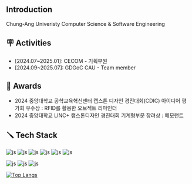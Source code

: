 ## Introduction
Chung-Ang Univeristy Computer Science & Software Engineering

<!--
**hoinhoin/hoinhoin** is a ✨ _special_ ✨ repository because its `README.md` (this file) appears on your GitHub profile.

Here are some ideas to get you started:

- 🔭 I’m currently working on ...
- 🌱 I’m currently learning ...
- 👯 I’m looking to collaborate on ...
- 🤔 I’m looking for help with ...
- 💬 Ask me about ...
- 📫 How to reach me: ...
- 😄 Pronouns: ...
- ⚡ Fun fact: ...
-->

## 🪧 Activities

- [2024.07~2025.01]: CECOM - 기획부원
- [2024.09~2025.07]: GDGoC CAU - Team member

## 🏅 Awards
- 2024 중앙대학교 공학교육혁신센터 캡스톤 디자인 경진대회(CDIC) 아이디어 평가회 우수상 : RFID를 활용한 오브젝트 리마인더
- 2024 중앙대학교 LINC+ 캡스톤디자인 경진대회 기계형부문 장려상 : 메모랜트

## 🪛 Tech Stack

![js](https://img.shields.io/badge/C-00599C?style=for-the-badge&logo=c&logoColor=white)
![js](https://img.shields.io/badge/C%2B%2B-00599C?style=for-the-badge&logo=c%2B%2B&logoColor=white)
![js](https://img.shields.io/badge/Java-ED8B00?style=for-the-badge&logo=openjdk&logoColor=white)
![js](https://img.shields.io/badge/Python-3776AB?style=for-the-badge&logo=python&logoColor=white)
![js](https://img.shields.io/badge/JavaScript-F7DF1E?style=for-the-badge&logo=JavaScript&logoColor=white)
![js](https://img.shields.io/badge/TypeScript-007ACC?style=for-the-badge&logo=typescript&logoColor=white)

![js](https://img.shields.io/badge/React-20232A?style=for-the-badge&logo=react&logoColor=61DAFB)
![js](https://img.shields.io/badge/Kotlin-0095D5?&style=for-the-badge&logo=kotlin&logoColor=white)
![js](https://img.shields.io/badge/Android-3DDC84?style=for-the-badge&logo=android&logoColor=white)

[![Top Langs](https://github-readme-stats.vercel.app/api/top-langs/?username=hoinhoin)](https://github.com/anuraghazra/github-readme-stats)

